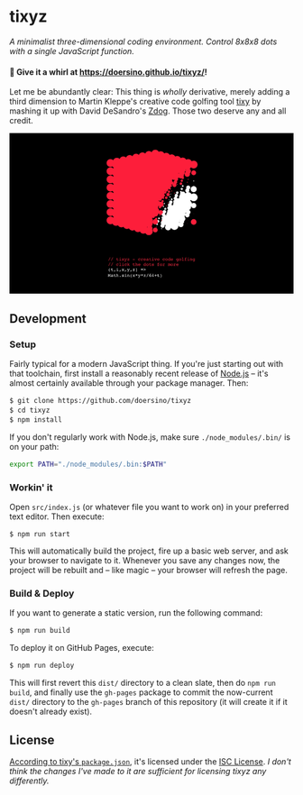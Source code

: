 # tixyz

*A minimalist three-dimensional coding environment. Control 8x8x8 dots with a single JavaScript function.*

#### 🔴 Give it a whirl at https://doersino.github.io/tixyz/!

Let me be abundantly clear: This thing is *wholly* derivative, merely adding a third dimension to Martin Kleppe's creative code golfing tool [tixy](https://twitter.com/aemkei/status/1323399877611708416) by mashing it up with David DeSandro's [Zdog](https://zzz.dog). Those two deserve any and all credit.

![](demo.gif)


## Development

### Setup

Fairly typical for a modern JavaScript thing. If you're just starting out with that toolchain, first install a reasonably recent release of [Node.js](https://nodejs.org/en/) – it's almost certainly available through your package manager. Then:

```bash
$ git clone https://github.com/doersino/tixyz
$ cd tixyz
$ npm install
```

If you don't regularly work with Node.js, make sure `./node_modules/.bin/` is on your path:

```bash
export PATH="./node_modules/.bin:$PATH"
```


### Workin' it

Open `src/index.js` (or whatever file you want to work on) in your preferred text editor. Then execute:

```
$ npm run start
```

This will automatically build the project, fire up a basic web server, and ask your browser to navigate to it. Whenever you save any changes now, the project will be rebuilt and – like magic – your browser will refresh the page.


### Build & Deploy

If you want to generate a static version, run the following command:

```bash
$ npm run build
```

To deploy it on GitHub Pages, execute:

```sh
$ npm run deploy
```

This will first revert this `dist/` directory to a clean slate, then do `npm run build`, and finally use the `gh-pages` package to commit the now-current `dist/` directory to the `gh-pages` branch of this repository (it will create it if it doesn't already exist).


## License

[According to tixy's `package.json`](https://github.com/aemkei/tixy/issues/20#issuecomment-723643187), it's licensed under the [ISC License](https://www.isc.org/licenses/). *I don't think the changes I've made to it are sufficient for licensing tixyz any differently.*
